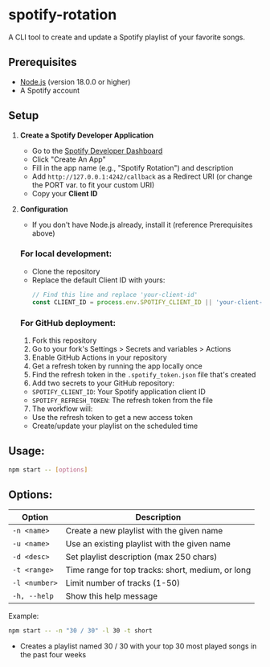 # spotify-rotation
A CLI tool to create and update a Spotify playlist of your favorite songs.

## Prerequisites
- [Node.js](https://nodejs.org/) (version 18.0.0 or higher)
- A Spotify account

## Setup
1. **Create a Spotify Developer Application**
   - Go to the [Spotify Developer Dashboard](https://developer.spotify.com/dashboard/)
   - Click "Create An App"
   - Fill in the app name (e.g., "Spotify Rotation") and description
   - Add `http://127.0.0.1:4242/callback` as a Redirect URI (or change the PORT var. to fit your custom URI)
   - Copy your **Client ID**

2. **Configuration**
   - If you don't have Node.js already, install it (reference Prerequisites above)
   
   ### For local development:
   - Clone the repository
   - Replace the default Client ID with yours:
     ```javascript
     // Find this line and replace 'your-client-id'
     const CLIENT_ID = process.env.SPOTIFY_CLIENT_ID || 'your-client-id';
     ```
   
   ### For GitHub deployment:
   1. Fork this repository
   2. Go to your fork's Settings > Secrets and variables > Actions
   3. Enable GitHub Actions in your repository
   4. Get a refresh token by running the app locally once
   5. Find the refresh token in the `.spotify_token.json` file that's created
   6. Add two secrets to your GitHub repository:
    - `SPOTIFY_CLIENT_ID`: Your Spotify application client ID
    - `SPOTIFY_REFRESH_TOKEN`: The refresh token from the file
   7. The workflow will:
    - Use the refresh token to get a new access token
    - Create/update your playlist on the scheduled time


## Usage:
```bash
npm start -- [options]
```

## Options:
| Option | Description |
|--------|-------------|
| `-n <name>` | Create a new playlist with the given name |
| `-u <name>` | Use an existing playlist with the given name |
| `-d <desc>` | Set playlist description (max 250 chars) |
| `-t <range>` | Time range for top tracks: short, medium, or long |
| `-l <number>` | Limit number of tracks (1-50) |
| `-h, --help` | Show this help message |

Example:

```bash
npm start -- -n "30 / 30" -l 30 -t short
```

* Creates a playlist named 30 / 30 with your top 30 most played songs in the past four weeks